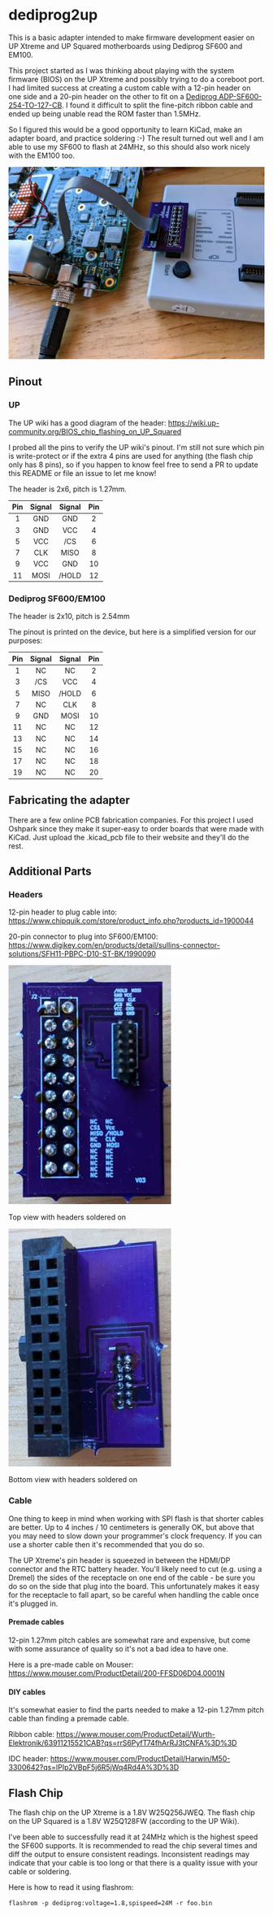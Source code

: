 # dediprog2up

This is a basic adapter intended to make firmware development easier on UP Xtreme and UP Squared motherboards using Dediprog SF600 and EM100.

This project started as I was thinking about playing with the system firmware (BIOS) on the UP Xtreme and possibly trying to do a coreboot port. I had limited success at creating a custom cable with a 12-pin header on one side and a 20-pin header on the other to fit on a [Dediprog ADP-SF600-254-TO-127-CB](https://www.dediprog.com/product/ADP-SF600-254-TO-127-CB). I found it difficult to split the fine-pitch ribbon cable and ended up being unable read the ROM faster than 1.5MHz.

So I figured this would be a good opportunity to learn KiCad, make an adapter board, and practice soldering :-) The result turned out well and I am able to use my SF600 to flash at 24MHz, so this should also work nicely with the EM100 too.

![Action shot](https://github.com/dhendrix/dediprog2up/blob/main/images/dediprog2up.jpg)

## Pinout
### UP

The UP wiki has a good diagram of the header:
https://wiki.up-community.org/BIOS_chip_flashing_on_UP_Squared

I probed all the pins to verify the UP wiki's pinout. I'm still not sure which pin is write-protect or if the extra 4 pins are used for anything (the flash chip only has 8 pins), so if you happen to know feel free to send a PR to update this README or file an issue to let me know!

The header is 2x6, pitch is 1.27mm.

Pin | Signal | Signal | Pin
:-: | :----: | :----: | :--:
1   |  GND   |  GND   |  2
3   |  GND   |  VCC   |  4
5   |  VCC   |  /CS   |  6
7   |  CLK   |  MISO  |  8
9   |  VCC   |  GND   | 10
11  | MOSI   |  /HOLD | 12



### Dediprog SF600/EM100

The header is 2x10, pitch is 2.54mm

The pinout is printed on the device, but here is a simplified version for our purposes:

Pin | Signal | Signal | Pin
:-: | :----: | :----: | :--:
1   |  NC    |    NC  |  2
3   |  /CS   |   VCC  |  4
5   |  MISO  | /HOLD  |  6
7   |  NC    |   CLK  |  8
9   |  GND   |  MOSI  | 10
11  |  NC    |    NC  | 12
13  |  NC    |    NC  | 14
15  |  NC    |    NC  | 16
17  |  NC    |    NC  | 18
19  |  NC    |    NC  | 20


## Fabricating the adapter

There are a few online PCB fabrication companies. For this project I used Oshpark since they make it super-easy to order boards that were made with KiCad. Just upload the .kicad_pcb file to their website and they'll do the rest.

## Additional Parts
### Headers

12-pin header to plug cable into: https://www.chipquik.com/store/product_info.php?products_id=1900044

20-pin connector to plug into SF600/EM100: https://www.digikey.com/en/products/detail/sullins-connector-solutions/SFH11-PBPC-D10-ST-BK/1990090

![Top with headers soldered on](https://github.com/dhendrix/dediprog2up/blob/main/images/dediprog2up_top.jpg)

Top view with headers soldered on

![Bottom with headers soldered on](https://github.com/dhendrix/dediprog2up/blob/main/images/dediprog2up_bottom.jpg)

Bottom view with headers soldered on

### Cable

One thing to keep in mind when working with SPI flash is that shorter cables are better. Up to 4 inches / 10 centimeters is generally OK, but above that you may need to slow down your programmer's clock frequency. If you can use a shorter cable then it's recommended that you do so.

The UP Xtreme's pin header is squeezed in between the HDMI/DP connector and the RTC battery header. You'll likely need to cut (e.g. using a Dremel) the sides of the receptacle on one end of the cable - be sure you do so on the side that plug into the board. This unfortunately makes it easy for the receptacle to fall apart, so be careful when handling the cable once it's plugged in.

#### Premade cables

12-pin 1.27mm pitch cables are somewhat rare and expensive, but come with some assurance of quality so it's not a bad idea to have one.

Here is a pre-made cable on Mouser:
https://www.mouser.com/ProductDetail/200-FFSD06D04.0001N

#### DIY cables

It's somewhat easier to find the parts needed to make a 12-pin 1.27mm pitch cable than finding a premade cable.

Ribbon cable: https://www.mouser.com/ProductDetail/Wurth-Elektronik/63911215521CAB?qs=rrS6PyfT74fhArRJ3tCNFA%3D%3D

IDC header: https://www.mouser.com/ProductDetail/Harwin/M50-3300642?qs=lPIp2VBpF5j6R5jWq4Rd4A%3D%3D


## Flash Chip

The flash chip on the UP Xtreme is a 1.8V W25Q256JWEQ. The flash chip on the UP Squared is a 1.8V W25Q128FW (according to the UP Wiki).

I've been able to successfully read it at 24MHz which is the highest speed the SF600 supports. It is recommended to read the chip several times and diff the output to ensure consistent readings.
Inconsistent readings may indicate that your cable is too long or that there is a quality issue with your cable or soldering.

Here is how to read it using flashrom:

	flashrom -p dediprog:voltage=1.8,spispeed=24M -r foo.bin
